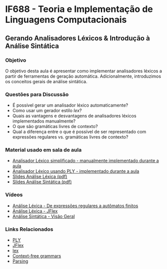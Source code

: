 # IF688 - Teoria e Implementação de Linguagens Computacionais

## Gerando Analisadores Léxicos & Introdução à Análise Sintática

### Objetivo

O objetivo desta aula é apresentar como implementar analisadores léxicos a partir de ferramentas de geração automática. Adicionalmente, introduzimos os conceitos gerais de análise sintática.

### Questões para Discussão

- É possível gerar um analisador léxico automaticamente? 
- Como usar um gerador estilo _lex_? 
- Quais as vantagens e desvantagens de analisadores léxicos implementados manualmente?
- O que são gramáticas livres de contexto?
- Qual a diferença entre o que é possível de ser representado com expressões regulares vs. gramáticas livres de contexto?

### Material usado em sala de aula

- [Analisador Léxico simplificado - manualmente implementado durante a aula](https://github.com/if688/if688.github.io/tree/master/2023-06-13/lexer.py)
- [Analisador Léxico usando PLY - implementado durante a aula](https://github.com/if688/if688.github.io/tree/master/2023-06-13/example.py)
- [Slides Análise Léxica (pdf)](https://drive.google.com/file/d/1S0XV4SiBQErFrtI7KooDlvNy1ku2lUHP/view)
- [Slides Análise Sintática (pdf)](https://drive.google.com/file/d/1CUXZD3OpMmlkX-3CTunZBiCxdRzLJ1fu/view)

### Vídeos

- [Análise Léxica - De expressões regulares a autômatos finitos](https://www.youtube.com/watch?v=94Qzr39D5Hc)
- [Análise Léxica - JFlex](https://www.youtube.com/watch?v=Dzl2fu016Y4)
- [Análise Sintática - Visão Geral](https://www.youtube.com/watch?v=rfCp0uVJgIA&list=PLHoVp5NAbKJZanQ-2HnVc_REanYaSJ5bz&index=1)

### Links Relacionados

- [PLY](https://ply.readthedocs.io/en/latest/index.html)
- [JFlex](http://jflex.de)
- [lex](http://dinosaur.compilertools.net/#lex)
- [Context-free grammars](https://en.wikipedia.org/wiki/Context-free_grammar)
- [Parsing](https://en.wikipedia.org/wiki/Parsing)
